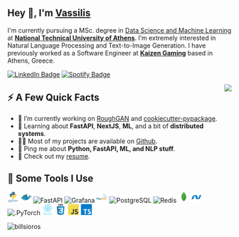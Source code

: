 <h2>Hey 👋, I'm <a href="https://www.linkedin.com/in/vasileios-sioros/">Vassilis</a></h2>
<p>I'm currently pursuing a MSc. degree in <a href="https://dsml.ece.ntua.gr/">Data Science and Machine Learning</a> at <strong><a href="https://github.com/ntua">National Technical University of Athens</a></strong>. I’m extremely interested in Natural Language Processing and Text-to-Image Generation. I have previously worked as a Software Engineer at <strong><a href="https://github.com/StoiximanServices">Kaizen Gaming</a></strong> based in Athens, Greece. </p>
<p><a href="https://www.linkedin.com/in/vasileios-sioros/"><img src="https://img.shields.io/badge/LinkedIn-0077B5?style=for-the-badge&logo=linkedin&logoColor=white" alt="LinkedIn Badge"></a> <a href="https://open.spotify.com/user/21odjurdoeeewkibivqu6d6wi"><img src="https://img.shields.io/badge/Spotify-1ED760?&style=for-the-badge&logo=spotify&logoColor=white" alt="Spotify Badge"></a></p>
<img align="right" src="https://media1.giphy.com/media/13HgwGsXF0aiGY/giphy.gif" />
<h2>⚡️ A Few Quick Facts</h2>
<ul>
<li>🔭 I’m currently working on <a href="https://github.com/billsioros/RoughGAN">RoughGAN</a> and <a href="https://github.com/billsioros/cookiecutter-pypackage">cookiecutter-pypackage</a>.</li>
<li>🧐 Learning about <strong>FastAPI</strong>, <strong>NextJS</strong>, <strong>ML</strong>, and a bit of <strong>distributed systems</strong>.</li>
<li>👨‍💻 Most of my projects are available on <a href="https://github.com/billsioros">Github</a>.</li>
<li>💬 Ping me about <strong>Python, FastAPI, ML, and NLP stuff</strong>.</li>
<li>📙 Check out my <a href="https://www.linkedin.com/in/vasileios-sioros/overlay/1635503282064/single-media-viewer/?profileId=ACoAACoGfP0BLlUSc-EZFLGz-STknzi8va8pwRE">resume</a>.</li>
</ul>
<h2>🚀 Some Tools I Use</h2>
<p align="left">
<img src="https://raw.githubusercontent.com/devicons/devicon/master/icons/python/python-original-wordmark.svg" alt="Python" width="25" height="25" />
<img src="https://raw.githubusercontent.com/devicons/devicon/master/icons/docker/docker-original.svg" alt="Docker" width="25" height="25" />
<img src="https://cdn.jsdelivr.net/gh/devicons/devicon/icons/fastapi/fastapi-original.svg" alt="FastAPI" width="25" height="25" />
<img src="https://cdn.jsdelivr.net/gh/devicons/devicon/icons/grafana/grafana-original.svg" alt="Grafana" width="25" height="25" />
<img src="https://raw.githubusercontent.com/devicons/devicon/master/icons/mysql/mysql-original-wordmark.svg" alt="mysql" width="25" height="25" />
<img src="https://cdn.jsdelivr.net/gh/devicons/devicon/icons/postgresql/postgresql-original.svg" alt="PostgreSQL" width="25" height="25" />
<img src="https://cdn.jsdelivr.net/gh/devicons/devicon/icons/redis/redis-original.svg" / alt="Redis" width="25" height="25" />
<img src="https://raw.githubusercontent.com/devicons/devicon/master/icons/mongodb/mongodb-original.svg" alt="mongodb" width="25" height="25" />
<img src="https://raw.githubusercontent.com/devicons/devicon/master/icons/dot-net/dot-net-original.svg" alt=".NET" width="25" height="25" />
<img src="https://cdn.jsdelivr.net/gh/devicons/devicon/icons/pytorch/pytorch-original.svg" alt=".PyTorch" width="25" height="25" />
<img src="https://raw.githubusercontent.com/devicons/devicon/master/icons/react/react-original-wordmark.svg" alt="react" width="25" height="25" />
<img src="https://raw.githubusercontent.com/devicons/devicon/master/icons/css3/css3-original-wordmark.svg" alt="css3" width="25" height="25" />
<img src="https://raw.githubusercontent.com/devicons/devicon/master/icons/javascript/javascript-original.svg" alt="javascript" width="25" height="25" />
<img src="https://raw.githubusercontent.com/devicons/devicon/master/icons/typescript/typescript-original.svg" alt="typescript" width="25" height="25" />
</p>
<img src="https://github-readme-stats.vercel.app/api?username=billsioros&show_icons=true&count_private=true" alt="billsioros" />
